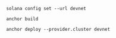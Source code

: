 ```solana config set --url devnet```

```anchor build```

```anchor deploy --provider.cluster devnet```
